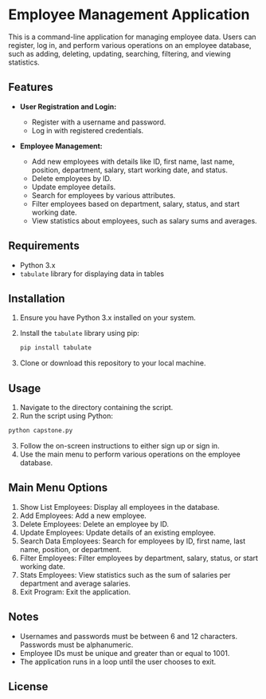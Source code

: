 # Employee Management Application

This is a command-line application for managing employee data. Users can register, log in, and perform various operations on an employee database, such as adding, deleting, updating, searching, filtering, and viewing statistics.

## Features

- **User Registration and Login:**
  - Register with a username and password.
  - Log in with registered credentials.

- **Employee Management:**
  - Add new employees with details like ID, first name, last name, position, department, salary, start working date, and status.
  - Delete employees by ID.
  - Update employee details.
  - Search for employees by various attributes.
  - Filter employees based on department, salary, status, and start working date.
  - View statistics about employees, such as salary sums and averages.

## Requirements

- Python 3.x
- `tabulate` library for displaying data in tables

## Installation

1. Ensure you have Python 3.x installed on your system.
2. Install the `tabulate` library using pip:

   ```bash
   pip install tabulate
   ```
3. Clone or download this repository to your local machine.

## Usage

1. Navigate to the directory containing the script.
2. Run the script using Python:
```bash
python capstone.py
```
3. Follow the on-screen instructions to either sign up or sign in.
4. Use the main menu to perform various operations on the employee database.

## Main Menu Options
1. Show List Employees: Display all employees in the database.
2. Add Employees: Add a new employee.
3. Delete Employees: Delete an employee by ID.
4. Update Employees: Update details of an existing employee.
5. Search Data Employees: Search for employees by ID, first name, last name, position, or department.
6. Filter Employees: Filter employees by department, salary, status, or start working date.
7. Stats Employees: View statistics such as the sum of salaries per department and average salaries.
8. Exit Program: Exit the application.

## Notes
- Usernames and passwords must be between 6 and 12 characters. Passwords must be alphanumeric.
- Employee IDs must be unique and greater than or equal to 1001.
- The application runs in a loop until the user chooses to exit.

## License